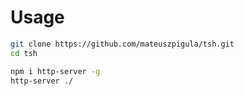 # Usage

```bash
git clone https://github.com/mateuszpigula/tsh.git
cd tsh

npm i http-server -g
http-server ./
```